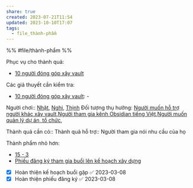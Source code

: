 ```yaml
---
share: true
created: 2023-07-21T11:54
updated: 2023-10-10T17:07
tags:
  - file_thành-phẩm
---
```


%%
#file/thành-phẩm
%%

Phục vụ cho thành quả:
- [10 người đóng góp xây vault](../../2%20Th%C3%A0nh%20qu%E1%BA%A3%20mong%20mu%E1%BB%91n/Ng%C6%B0%E1%BB%9Di%20d%C3%B9ng%20%C4%91%C3%B3ng%20g%C3%B3p%20cho%20d%E1%BB%B1%20%C3%A1n/10%20ng%C6%B0%E1%BB%9Di%20%C4%91%C3%B3ng%20g%C3%B3p%20x%C3%A2y%20vault.md)

Các giả thuyết cần kiểm tra:
- [10 người đóng góp xây vault](../../2%20Th%C3%A0nh%20qu%E1%BA%A3%20mong%20mu%E1%BB%91n/Ng%C6%B0%E1%BB%9Di%20d%C3%B9ng%20%C4%91%C3%B3ng%20g%C3%B3p%20cho%20d%E1%BB%B1%20%C3%A1n/10%20ng%C6%B0%E1%BB%9Di%20%C4%91%C3%B3ng%20g%C3%B3p%20x%C3%A2y%20vault.md): \-

Người chơi:: [Nhật](../../4%20C%C3%A1c%20b%C3%AAn%20li%C3%AAn%20quan/C%C3%A1%20nh%C3%A2n%20c%E1%BB%A5%20th%E1%BB%83/Nh%E1%BA%ADt.md), [Nghi](Nghi.md), [Thịnh](Th%E1%BB%8Bnh.md)
Đối tượng thụ hưởng: [Người muốn hỗ trợ người khác xây vault](../../4%20C%C3%A1c%20b%C3%AAn%20li%C3%AAn%20quan/Lo%E1%BA%A1i%20%C4%91%E1%BB%91i%20t%C6%B0%E1%BB%A3ng/Theo%20m%E1%BB%A9c%20%C4%91%E1%BB%99%20tham%20gia/Ng%C6%B0%E1%BB%9Di%20mu%E1%BB%91n%20h%E1%BB%97%20tr%E1%BB%A3%20ng%C6%B0%E1%BB%9Di%20kh%C3%A1c%20x%C3%A2y%20vault.md),[Người tham gia kênh Obsidian tiếng Việt](../../4%20C%C3%A1c%20b%C3%AAn%20li%C3%AAn%20quan/Lo%E1%BA%A1i%20%C4%91%E1%BB%91i%20t%C6%B0%E1%BB%A3ng/Theo%20m%E1%BB%A9c%20%C4%91%E1%BB%99%20tham%20gia/Ng%C6%B0%E1%BB%9Di%20tham%20gia%20k%C3%AAnh%20Obsidian%20ti%E1%BA%BFng%20Vi%E1%BB%87t.md),[Người muốn quản lý dự án, tổ chức](../../4%20C%C3%A1c%20b%C3%AAn%20li%C3%AAn%20quan/Lo%E1%BA%A1i%20%C4%91%E1%BB%91i%20t%C6%B0%E1%BB%A3ng/Theo%20nhu%20c%E1%BA%A7u/Ng%C6%B0%E1%BB%9Di%20mu%E1%BB%91n%20qu%E1%BA%A3n%20l%C3%BD%20d%E1%BB%B1%20%C3%A1n,%20t%E1%BB%95%20ch%E1%BB%A9c.md),


Thành quả cần có:: 
Thành quả hỗ trợ:: Người tham gia nói nhu cầu của họ

Thành phẩm nhỏ hơn:
- [15 - 3](./15%20-%203.md)
- [Phiếu đăng ký tham gia buổi lên kế hoạch xây dựng](./Phi%E1%BA%BFu%20%C4%91%C4%83ng%20k%C3%BD%20tham%20gia%20bu%E1%BB%95i%20l%C3%AAn%20k%E1%BA%BF%20ho%E1%BA%A1ch%20x%C3%A2y%20d%E1%BB%B1ng.md)


- [x] Hoàn thiện kế hoạch buổi gặp ✅ 2023-03-08
- [x] Hoàn thiện phiếu đăng ký ✅ 2023-03-08

